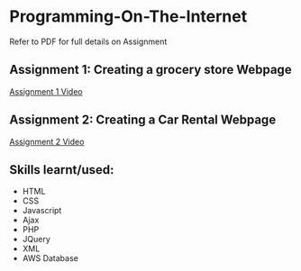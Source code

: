 # Programming-On-The-Internet
Refer to PDF for full details on Assignment
## Assignment 1: Creating a grocery store Webpage  
[Assignment 1 Video](https://youtu.be/qZlJOp_-04U)  
## Assignment 2: Creating a Car Rental Webpage
[Assignment 2 Video](https://youtu.be/eR-mzThwpkw)  
## Skills learnt/used:
- HTML
- CSS
- Javascript
- Ajax
- PHP
- JQuery
- XML  
- AWS Database
